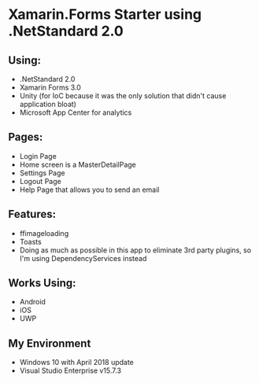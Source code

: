 # Xamarin.Forms Starter using .NetStandard 2.0

## Using:
* .NetStandard 2.0
* Xamarin Forms 3.0
* Unity (for IoC because it was the only solution that didn't cause application bloat)
* Microsoft App Center for analytics

## Pages:
* Login Page
* Home screen is a MasterDetailPage
* Settings Page
* Logout Page
* Help Page that allows you to send an email

## Features:
* ffimageloading
* Toasts
* Doing as much as possible in this app to eliminate 3rd party plugins, so I'm using DependencyServices instead

## Works Using:
* Android
* iOS
* UWP

## My Environment
* Windows 10 with April 2018 update
* Visual Studio Enterprise v15.7.3
